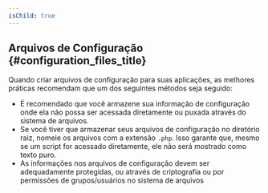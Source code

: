 ```yaml
---
isChild: true
---
```


## Arquivos de Configuração {#configuration_files_title}

Quando criar arquivos de configuração para suas aplicações, as melhores práticas recomendam que um dos seguintes métodos
seja seguido:

- É recomendado que você armazene sua informação de configuração onde ela não possa ser acessada diretamente ou puxada
através do sistema de arquivos.
- Se você tiver que armazenar seus arquivos de configuração no diretório raiz, nomeie os arquivos com a extensão `.php`.
Isso garante que, mesmo se um script for acessado diretamente, ele não será mostrado como texto puro.
- As informações nos arquivos de configuração devem ser adequadamente protegidas, ou através de criptografia ou por
permissões de grupos/usuários no sistema de arquivos
